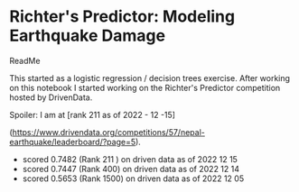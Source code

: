 # Richter's Predictor: Modeling Earthquake Damage

ReadMe

This started as a logistic regression / decision trees exercise.
After working on this notebook I started working on the 
Richter's Predictor competition hosted by DrivenData.

Spoiler: I am at [rank 211 as of 2022 - 12 -15]

(https://www.drivendata.org/competitions/57/nepal-earthquake/leaderboard/?page=5). 

- scored 0.7482 (Rank 211 ) on driven data as of 2022 12 15 
- scored 0.7447 (Rank 400) on driven data as of 2022 12 14
- scored 0.5653 (Rank 1500) on driven data as of 2022 12 05
